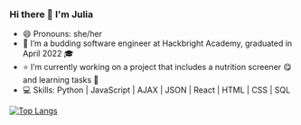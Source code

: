 ### Hi there 👋 I'm Julia 

- 😄 Pronouns: she/her
- 🌱 I’m a budding software engineer at Hackbright Academy, graduated in April 2022 :mortar_board:
- :star: I’m currently working on a project that includes a nutrition screener :yum: and learning tasks :school_satchel:
- :computer: Skills: Python | JavaScript | AJAX | JSON | React | HTML | CSS | SQL 


[![Top Langs](https://github-readme-stats.vercel.app/api/top-langs/?username=juliatangwc&layout=compact)](https://github.com/juliatangwc/github-readme-stats)




<!--
**juliatangwc/juliatangwc** is a ✨ _special_ ✨ repository because its `README.md` (this file) appears on your GitHub profile.

Here are some ideas to get you started:

- 🔭 I’m currently working on ...
- 🌱 I’m currently learning ...
- 👯 I’m looking to collaborate on ...
- 🤔 I’m looking for help with ...
- 💬 Ask me about ...
- 📫 How to reach me: ...
- 😄 Pronouns: ...
- ⚡ Fun fact: ...
-->
